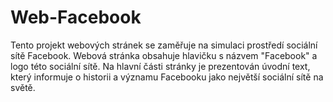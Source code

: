# Web-Facebook
Tento projekt webových stránek se zaměřuje na simulaci prostředí sociální sítě Facebook. Webová stránka obsahuje hlavičku s názvem "Facebook" a logo této sociální sítě. Na hlavní části stránky je prezentován úvodní text, který informuje o historii a významu Facebooku jako největší sociální sítě na světě.
